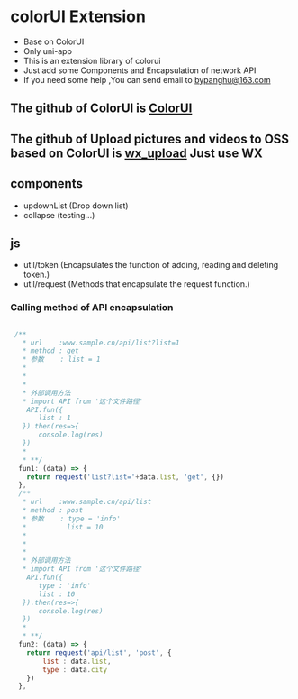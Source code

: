 # colorUI Extension
- Base on ColorUI
- Only uni-app
- This is an extension library of colorui
- Just add some Components and Encapsulation of network API
- If you need some help ,You can send email to bypanghu@163.com


## The github of ColorUI is [ColorUI](https://www.color-ui.com/)
## The github of Upload pictures and videos to OSS based on ColorUI  is [wx_upload](https://github.com/bypanghu/wx_upload.git) Just use WX
## components

- updownList (Drop down list)
- collapse (testing...)


## js

- util/token  (Encapsulates the function of adding, reading and deleting token.)
- util/request (Methods that encapsulate the request function.)

### Calling method of API encapsulation
```js

 /**
   * url 	:www.sample.cn/api/list?list=1
   * method : get
   * 参数    : list = 1
   * 
   * 
   * 
   * 外部调用方法
   * import API from '这个文件路径'
	API.fun({
	   list : 1
   }).then(res=>{
	   console.log(res)
   })
   * 
   * **/
  fun1: (data) => { 
    return request('list?list='+data.list, 'get', {})
  },
  /**
   * url 	:www.sample.cn/api/list
   * method : post
   * 参数    : type = 'info' 
   * 		  list = 10
   * 
   * 
   * 
   * 外部调用方法
   * import API from '这个文件路径'
  	API.fun({
  	   type : 'info'
  	   list : 10
   }).then(res=>{
  	   console.log(res)
   })
   * 
   * **/
  fun2: (data) => { 
    return request('api/list', 'post', {
		list : data.list,
		type : data.city
	})
  },
```